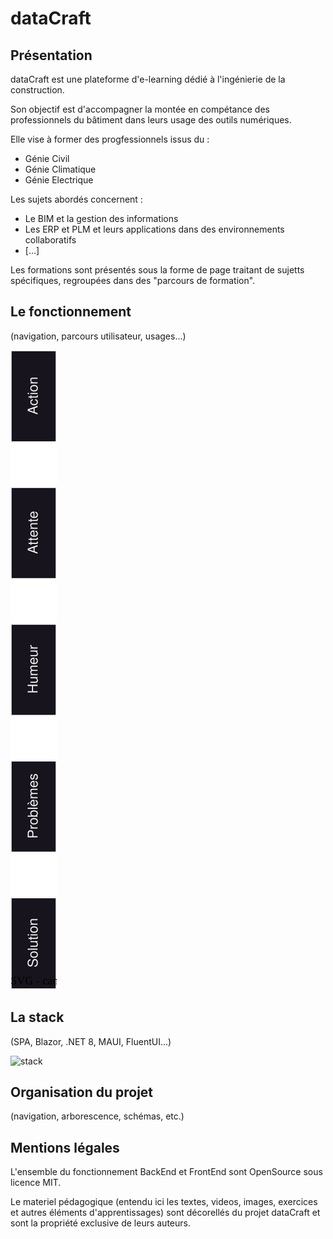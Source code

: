 # dataCraft
## Présentation
dataCraft est une plateforme d'e-learning dédié à l'ingénierie de la construction.

Son objectif est d'accompagner la montée en compétance des professionnels du bâtiment dans leurs usage des outils numériques.

Elle vise à former des progfessionnels issus du :
- Génie Civil
- Génie Climatique
- Génie Electrique

Les sujets abordés concernent :
- Le BIM et la gestion des informations
- Les ERP et PLM et leurs applications dans des environnements collaboratifs
- [...]

Les formations sont présentés sous la forme de page traitant de sujetts spécifiques, regroupées dans des "parcours de formation".

## Le fonctionnement
(navigation, parcours utilisateur, usages...)

![customerJourney](\Drawings\Parcours_Utilisateur.svg)

## La stack
(SPA, Blazor, .NET 8, MAUI, FluentUI...)

![stack](\Drawings\.png)

## Organisation du projet
(navigation, arborescence, schémas, etc.)

## Mentions légales
L'ensemble du fonctionnement BackEnd et FrontEnd sont OpenSource sous licence MIT.

Le materiel pédagogique (entendu ici les textes, videos, images, exercices et autres éléments d'apprentissages) sont décorellés du projet dataCraft et sont la propriété exclusive de leurs auteurs.
